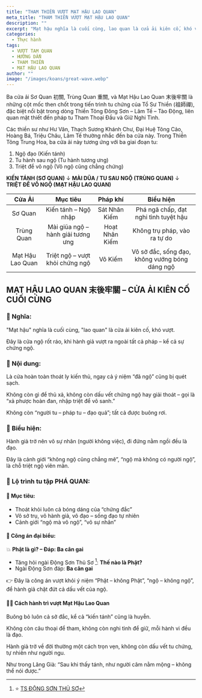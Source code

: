 ```yaml
---
title: "THAM THIỀN VƯỢT MẠT HẬU LAO QUAN"
meta_title: "THAM THIỀN VƯỢT MẠT HẬU LAO QUAN"
description: ""
excerpt: "Mạt hậu nghĩa là cuối cùng, lao quan là cửa ải kiên cố, khó vượt..."
categories:
  - Thực hành
tags:
  - VƯỢT TAM QUAN
  - HƯỚNG DẪN
  - THAM THIỀN
  - MẠT HẬU LAO QUAN
author: ""
image: "/images/koans/great-wave.webp"
---
```


Ba cửa ải Sơ Quan 初關, Trùng Quan 重關, và Mạt Hậu Lao Quan 末後牢關 là những cột mốc then chốt trong tiến trình tu chứng của Tổ Sư Thiền (祖師禪), đặc biệt nổi bật trong dòng Thiền Tông Đông Sơn – Lâm Tế – Tào Động, liên quan mật thiết đến pháp tu Tham Thoại Đầu và Giữ Nghi Tình.

Các thiền sư như Hư Vân, Thạch Sương Khánh Chư, Đại Huệ Tông Cảo, Hoàng Bá, Triệu Châu, Lâm Tế thường nhắc đến ba cửa này.
Trong Thiền Tông Trung Hoa, ba cửa ải này tương ứng với ba giai đoạn tu:

1. Ngộ đạo (Kiến tánh)
2. Tu hành sau ngộ (Tu hành tương ưng)
3. Triệt để vô ngộ (Vô ngộ cũng chẳng chứng)

**KIẾN TÁNH (SƠ QUAN)**
    ↓
**MÀI DŨA / TU SAU NGỘ (TRÙNG QUAN)**
    ↓
**TRIỆT ĐỂ VÔ NGỘ (MẠT HẬU LAO QUAN)**

|    **Cửa Ải**    |            **Mục tiêu**            |  **Pháp khí**  |                 **Biểu hiện**                  |
| :--------------: | :--------------------------------: | :------------: | :--------------------------------------------: |
|     Sơ Quan      |        Kiến tánh – Ngộ nhập        | Sát Nhân Kiếm  |     Phá ngã chấp, đạt nghi tình tuyệt hậu      |
|    Trùng Quan    | Mài giũa ngộ – hành giải tương ưng | Hoạt Nhân Kiếm |          Không trụ pháp, vào ra tự do          |
| Mạt Hậu Lao Quan |  Triệt ngộ – vượt khỏi chứng ngộ   |    Vô Kiếm     | Vô sở đắc, sống đạo, không vướng bóng dáng ngộ |

## MẠT HẬU LAO QUAN 末後牢關 – CỬA ẢI KIÊN CỐ CUỐI CÙNG

### 💠 Nghĩa:

"Mạt hậu" nghĩa là cuối cùng, "lao quan" là cửa ải kiên cố, khó vượt.

Đây là cửa ngộ rốt ráo, khi hành giả vượt ra ngoài tất cả pháp – kể cả sự chứng ngộ.

### 💠 Nội dung:

Là cửa hoàn toàn thoát ly kiến thủ, ngay cả ý niệm “đã ngộ” cũng bị quét sạch.

Không còn gì để thủ xả, không còn dấu vết chứng ngộ hay giải thoát – gọi là “xả phược hoàn đan, nhập triệt để vô sanh.”

Không còn “người tu – pháp tu – đạo quả”; tất cả được buông rơi.

### 💠 Biểu hiện:

Hành giả trở nên vô sự nhân (người không việc), đi đứng nằm ngồi đều là đạo.

Đây là cảnh giới “không ngộ cũng chẳng mê”, “ngộ mà không có người ngộ”, là chỗ triệt ngộ viên mãn.

### 💠 Lộ trình tu tập PHÁ QUAN:

#### 🎯 Mục tiêu:

- Thoát khỏi luôn cả bóng dáng của “chứng đắc”
- Vô sở trụ, vô hành giả, vô đạo – sống đạo tự nhiên
- Cảnh giới “ngộ mà vô ngộ”, “vô sự nhân”

#### 🧩 Công án đại biểu:

💥 **Phật là gì? – Đáp: Ba cân gai**

- Tăng hỏi ngài Động Sơn Thủ Sơ [^1]: **Thế nào là Phật?** 
- Ngài Động Sơn đáp: **Ba cân gai**

👉 Đây là công án vượt khỏi ý niệm “Phật – không Phật”, “ngộ – không ngộ”, để hành giả chặt đứt cả dấu vết của ngộ.

[^1]: ⭐️ <a href="https://phatgiao.org.vn/tu-dien-phat-hoc-online/dong-son-thu-so-k3953.html" target="_blank">TS ĐỘNG SƠN THỦ SƠ</a>

#### 🧘‍♂️ Cách hành trì vượt Mạt Hậu Lao Quan

Buông bỏ luôn cả sở đắc, kể cả “kiến tánh” cũng là huyễn.

Không còn câu thoại để tham, không còn nghi tình để giữ, mỗi hành vi đều là đạo.

Hành giả trở về đời thường một cách trọn vẹn, không còn dấu vết tu chứng, tự nhiên như người ngu.

Như trong Lăng Già:
“Sau khi thấy tánh, như người câm nằm mộng – không thể nói được.”